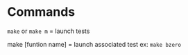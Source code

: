 # Commands

`make` or `make m` = launch tests

make [funtion name] = launch associated test ex: `make bzero`